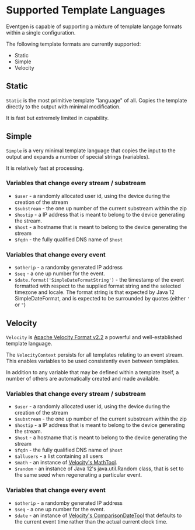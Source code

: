 # Supported Template Languages
Eventgen is capable of supporting a mixture of template langage formats within a single configuration.

The following template formats are currently supported:
* Static
* Simple
* Velocity

## Static
`Static` is the most primitive template "language" of all.  Copies the template directly to the output with minimal modification.

It is fast but extremely limited in capability.

## Simple
`Simple` is a very minimal template language that copies the input to the output and expands a number of special strings (variables).

It is relatively fast at processing.

### Variables that change every stream / substream
* `$user` - a randomly allocated user id, using the device during the creation of the stream
* `$substream` - the one up number of the current substream within the zip
* `$hostip` - a IP address that is meant to belong to the device generating the stream.
* `$host` - a hostname that is meant to belong to the device generating the stream
* `$fqdn` - the fully qualified DNS name of `$host`

### Variables that change every event
* `$otherip` - a randomby generated IP address
* `$seq` - a one up number for the event. 
* `$date.format('SimpleDateFormatString')` - the timestamp of the event formatted with respect to the supplied format
string and the selected timezone and locale.  The format string is that expected by Java 12 SimpleDateFormat, and
is expected to be surrounded by quotes (either `'` or `"`)

## Velocity
`Velocity` is [Apache Velocity Format v2.2](https://velocity.apache.org/engine/2.2/user-guide.html) a powerful and well-established template language.

The `VelocityContext` persists for all templates relating to an event stream. This enables variables to be used
consistently even between templates.

In addition to any variable that may be defined within a template itself, a number of others are automatically created and made available.

### Variables that change every stream / substream
* `$user` - a randomly allocated user id, using the device during the creation of the stream
* `$substream` - the one up number of the current substream within the zip
* `$hostip` - a IP address that is meant to belong to the device generating the stream.
* `$host` - a hostname that is meant to belong to the device generating the stream
* `$fqdn` - the fully qualified DNS name of `$host`
* `$allusers` - a list containing all users
* `$math` - an instance of [Velocity's MathTool](https://velocity.apache.org/tools/3.0/tools-summary.html#MathTool).
* `$random` - an instance of Java 12's java.util.Random class, that is set to the same seed when 
regenerating a particular event. 

### Variables that change every event
* `$otherip` - a randomby generated IP address
* `$seq` - a one up number for the event. 
* `$date` - an instance of [Velocity's ComparisonDateTool](https://velocity.apache.org/tools/3.0/tools-summary.html#ComparisonDateTool) 
that defaults to the current event time rather than the actual current clock time.


